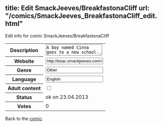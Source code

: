 title: Edit SmackJeeves/BreakfastonaCliff
url: "/comics/SmackJeeves_BreakfastonaCliff_edit.html"
---
Edit info for comic SmackJeeves/BreakfastonaCliff

<form name="comic" action="http://gaepostmail.appengine.com/comic" name="post">
<table class="comicinfo">
<tr>
<th>Description</th><td><textarea name="description">A boy named Cinna goes to a new school. See what happens! Updates: Fridays Or any other time ending with &quot;day.&quot;</textarea></td>
</tr>
<tr>
<th>Website</th><td><input type="text" name="url" value="http://boac.smackjeeves.com/comics/"/></td>
</tr>
<tr>
<th>Genre</th><td><input type="text" name="genre" value="Other"/></td>
</tr>
<tr>
<th>Language</th><td><input type="text" name="language" value="English"/></td>
</tr>
<tr>
<th>Adult content</th><td><input type="checkbox" name="adult" value="adult" /></td>
</tr>
<tr>
<th>Status</th><td>ok on 23.04.2013</td>
</tr>
<tr>
<th>Votes</th><td>0</div></td>
</tr>
</table>
</form>

Back to the [comic](/comics/SmackJeeves_BreakfastonaCliff.html).
